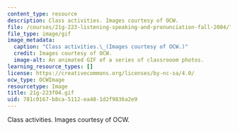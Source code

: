 ```yaml
---
content_type: resource
description: Class activities. Images courtesy of OCW.
file: /courses/21g-223-listening-speaking-and-pronunciation-fall-2004/781c0167b8ca5112ea481d2f9836a2e9_21g-223f04.gif
file_type: image/gif
image_metadata:
  caption: "Class activities.\_(Images courtesy of OCW.)"
  credit: Images courtesy of OCW.
  image-alt: An animated GIF of a series of classrooom photos.
learning_resource_types: []
license: https://creativecommons.org/licenses/by-nc-sa/4.0/
ocw_type: OCWImage
resourcetype: Image
title: 21g-223f04.gif
uid: 781c0167-b8ca-5112-ea48-1d2f9836a2e9
---
```

Class activities. Images courtesy of OCW.